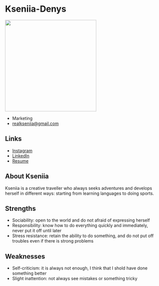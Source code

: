 # Kseniia-Denys

<img src="./kseniiadenys.jpg" width="300">

- Marketing
- realkseniia@gmail.com

## Links

- [Instagram](https://instagram.com/iamtheksu?igshid=YmMyMTA2M2Y=)
- [LinkedIn](https://www.linkedin.com/in/kseniia-denys-03156a220)
- [Resume](https://drive.google.com/file/d/1Ibn4xcx8ujT04zzE1YGr2_p9rb6GFyLZ/view?usp=sharing)

## About Kseniia

Kseniia is a creative traveller who always seeks adventures and develops herself in different ways: starting from learning languages to doing sports.

## Strengths

- Sociability: open to the world and do not afraid of expressing herself
- Responsibility: know how to do everything quickly and immediately, never put it off until later
- Stress resistance: retain the ability to do something, and do not put off troubles even if there is strong problems

## Weaknesses

- Self-criticism: it is always not enough, I think that I shold have done something better
- Slight inattention: not always see mistakes or something tricky
